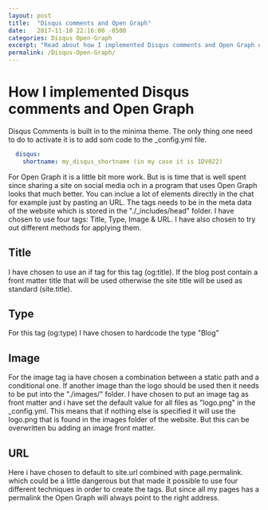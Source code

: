 ```yaml
---
layout: post
title:  "Disqus comments and Open Graph"
date:   2017-11-10 22:16:00 -0500
categories: Disqus Open-Graph
excerpt: "Read about how I implemented Disqus comments and Open Graph on this site."
permalink: /Disqus-Open-Graph/
---
```

# How I implemented Disqus comments and Open Graph

Disqus Comments is built in to the minima theme. The only thing one need to do to activate it is to add som code to the _config.yml file.

```yaml
  disqus:
    shortname: my_disqus_shortname (in my case it is 1DV022)
```

For Open Graph it is a little bit more work.
But is is time that is well spent since sharing a site on social media och in a program that uses Open Graph looks that much better.
You can inclue a lot of elements directly in the chat for example just by pasting an URL.
The tags needs to be in the meta data of the website which is stored in the "./_includes/head" folder. I have chosen to use four tags: Title, Type, Image & URL. I have also chosen to try out different methods for applying them.

## Title

I have chosen to use an if tag for this tag (og:title). If the blog post contain a front matter title that will be used otherwise the site title will be used as standard (site.title).

## Type

For this tag (og:type) I have chosen to hardcode the type "Blog"

## Image

For the image tag ia have chosen a combination between a static path and a conditional one. If another image than the logo should be used then it needs to be put into the "./images/" folder. I have chosen to put an image tag as front matter and i have set the default value for all files as "logo.png" in the _config.yml. This means that if nothing else is specified it will use the logo.png that is found in the images folder of the website. But this can be overwritten bu adding an image front matter.

## URL

Here i have chosen to default to site.url combined with page.permalink. which could be a little dangerous but that made it possible to use four different techniques in order to create the tags. But since all my pages has a permalink the Open Graph will always point to the right address.
